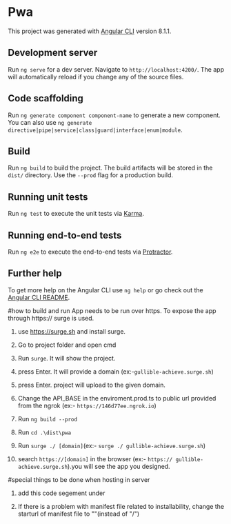# Pwa

This project was generated with [Angular CLI](https://github.com/angular/angular-cli) version 8.1.1.

## Development server

Run `ng serve` for a dev server. Navigate to `http://localhost:4200/`. The app will automatically reload if you change any of the source files.

## Code scaffolding

Run `ng generate component component-name` to generate a new component. You can also use `ng generate directive|pipe|service|class|guard|interface|enum|module`.

## Build

Run `ng build` to build the project. The build artifacts will be stored in the `dist/` directory. Use the `--prod` flag for a production build.

## Running unit tests

Run `ng test` to execute the unit tests via [Karma](https://karma-runner.github.io).

## Running end-to-end tests

Run `ng e2e` to execute the end-to-end tests via [Protractor](http://www.protractortest.org/).

## Further help

To get more help on the Angular CLI use `ng help` or go check out the [Angular CLI README](https://github.com/angular/angular-cli/blob/master/README.md).


#how to build and run
App needs to be run over https. To expose the app through https:// surge is used.

1. use https://surge.sh and install surge.

2. Go to project folder and open cmd

3. Run `surge`. It will show the project. 

4. press Enter. It will provide a domain (ex:-`gullible-achieve.surge.sh`)

5. press Enter. project will upload to the given domain.

6. Change the API_BASE in the enviroment.prod.ts to public url provided from the ngrok (ex:- `https://146d77ee.ngrok.io`)

7. Run `ng build --prod`

8. Run `cd .\dist\pwa` 

9. Run `surge ./ [domain]`(ex:- `surge ./ gullible-achieve.surge.sh`)

10. search `https://[domain]` in the browser (ex:- `https:// gullible-achieve.surge.sh`).you will see the app you designed.

#special things to be done when hosting in server
1. add this code segement under <staticContent>
	<mimeMap fileExtension=".webmanifest" mimeType="application/json" />

2. If there is a problem with manifest file related to installability, change the starturl of manifest file to ""(instead of "/")





